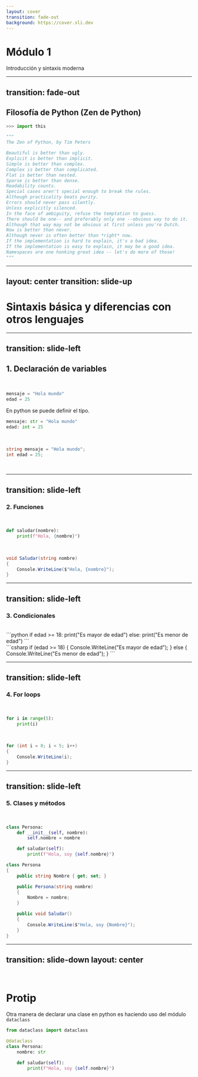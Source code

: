 ```yaml
---
layout: cover
transition: fade-out
background: https://cover.sli.dev
---
```


# Módulo 1

Introducción y sintaxis moderna

---
transition: fade-out
---

## Filosofía de Python (Zen de Python)


```python
>>> import this

"""
The Zen of Python, by Tim Peters

Beautiful is better than ugly.
Explicit is better than implicit.
Simple is better than complex.
Complex is better than complicated.
Flat is better than nested.
Sparse is better than dense.
Readability counts.
Special cases aren't special enough to break the rules.
Although practicality beats purity.
Errors should never pass silently.
Unless explicitly silenced.
In the face of ambiguity, refuse the temptation to guess.
There should be one-- and preferably only one --obvious way to do it.
Although that way may not be obvious at first unless you're Dutch.
Now is better than never.
Although never is often better than *right* now.
If the implementation is hard to explain, it's a bad idea.
If the implementation is easy to explain, it may be a good idea.
Namespaces are one honking great idea -- let's do more of those!
"""
```

---
layout: center
transition: slide-up
---

# Sintaxis básica y diferencias con otros lenguajes

---
transition: slide-left
---

## 1. Declaración de variables
<br>

<div v-click>

<PythonLogo/>

```python
mensaje = "Hola mundo"
edad = 25
```


</div>

<v-click>

En python se puede <span v-mark.red="2">definir el tipo.</span>

```python
mensaje: str = "Hola mundo"
edad: int = 25
```
</v-click>


<div v-click>

<br>

<CsharpLogo/>

```csharp
string mensaje = "Hola mundo";
int edad = 25;
```
</div>

<br>

<div mt-20 v-click>

</div>

---
transition: slide-left
---

### 2. Funciones

<br>

<v-click>
<PythonLogo/>

```python
def saludar(nombre):
    print(f"Hola, {nombre}")
```
</v-click>

<br>

<v-click>
<CsharpLogo/>

```csharp
void Saludar(string nombre)
{
    Console.WriteLine($"Hola, {nombre}");
}
```
</v-click>

---
transition: slide-left
---

### 3. Condicionales

<br>
<v-click>
<PythonLogo/>
```python
if edad >= 18:
    print("Es mayor de edad")
else:
    print("Es menor de edad")
```
</v-click>

<br>

<v-click>
<CsharpLogo/>
```csharp
if (edad >= 18)
{
    Console.WriteLine("Es mayor de edad");
}
else
{
    Console.WriteLine("Es menor de edad");
}
```
</v-click>

---
transition: slide-left
---

### 4. For loops

<br>
<v-click>
<PythonLogo/>

```python
for i in range(5):
    print(i)
```

</v-click>

<br>

<v-click>
<CsharpLogo/>

```csharp
for (int i = 0; i < 5; i++)
{
    Console.WriteLine(i);
}
```
</v-click>

---
transition: slide-left
---

### 5. Clases y métodos

<br>
<v-click>
<PythonLogo/>

```python
class Persona:
    def __init__(self, nombre):
        self.nombre = nombre

    def saludar(self):
        print(f"Hola, soy {self.nombre}")
```
</v-click>

<v-click>
<CsharpLogo/>

```csharp
class Persona
{
    public string Nombre { get; set; }

    public Persona(string nombre)
    {
        Nombre = nombre;
    }

    public void Saludar()
    {
        Console.WriteLine($"Hola, soy {Nombre}");
    }
}
```
</v-click>

---
transition: slide-down
layout: center
---

<br>

# Protip

<v-click>

<PythonLogo/>
Otra manera de declarar una clase en python es haciendo uso del módulo 
<span v-mark.red="2"><code>dataclass</code></span>
</v-click>

<v-click>

```python
from dataclass import dataclass

@dataclass
class Persona:
    nombre: str

    def saludar(self):
        print(f"Hola, soy {self.nombre}")
```
</v-click>
